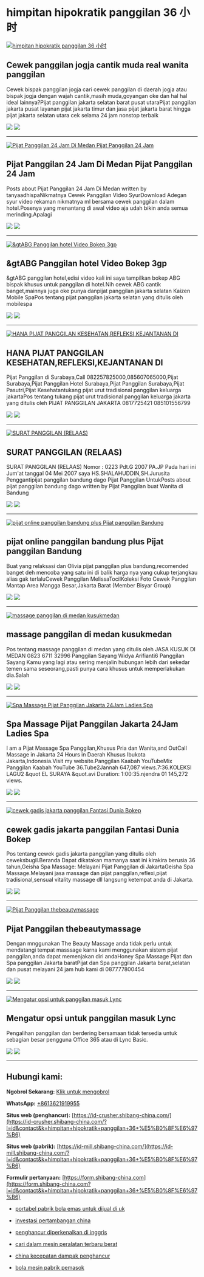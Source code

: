 # himpitan hipokratik panggilan 36 小时

<a href="https://swt.shibang-china.com/?l=id&img&k=himpitan+hipokratik+panggilan+36+%E5%B0%8F%E6%97%B6" target="_blank">![himpitan hipokratik panggilan 36 小时](http://static.shibang-china.com/all-800x300/1412.jpg)</a>

## Cewek panggilan jogja cantik muda real wanita panggilan
Cewek bispak panggilan jogja cari cewek panggilan di daerah jogja atau bispak jogja dengan wajah cantik,masih muda,goyangan oke dan hal hal ideal lainnya?Pijat panggilan jakarta selatan barat pusat utaraPijat panggilan jakarta pusat layanan pijat jakarta timur dan jasa pijat jakarta barat hingga pijat jakarta selatan utara cek selama 24 jam nonstop terbaik


<a href="https://whatsapp.shibangsoft.com/WhatsApp.php" target="_blank" title="WhatsApp">![](http://static.shibang-china.com/icon/whatsapp.png)</a> <a href="https://swt.shibang-china.com/?l=id&icon&k=himpitan+hipokratik+panggilan+36+%E5%B0%8F%E6%97%B6" target="_blank">![](http://static.shibang-china.com/icon/chat-id.png)</a>

---

<a href="https://swt.shibang-china.com/?l=id&img&k=himpitan+hipokratik+panggilan+36+%E5%B0%8F%E6%97%B6" target="_blank">![Pijat Panggilan 24 Jam Di Medan Pijat Panggilan 24 Jam](http://static.shibang-china.com/all-800x300/81.jpg)</a>

## Pijat Panggilan 24 Jam Di Medan Pijat Panggilan 24 Jam
Posts about Pijat Panggilan 24 Jam Di Medan written by tanyaadhispaNikmatnya Cewek Panggilan Video SyurDownload Adegan syur video rekaman nikmatnya ml bersama cewek panggilan dalam hotel.Posenya yang menantang di awal video aja udah bikin anda semua merinding.Apalagi


<a href="https://whatsapp.shibangsoft.com/WhatsApp.php" target="_blank" title="WhatsApp">![](http://static.shibang-china.com/icon/whatsapp.png)</a> <a href="https://swt.shibang-china.com/?l=id&icon&k=himpitan+hipokratik+panggilan+36+%E5%B0%8F%E6%97%B6" target="_blank">![](http://static.shibang-china.com/icon/chat-id.png)</a>

---

<a href="https://swt.shibang-china.com/?l=id&img&k=himpitan+hipokratik+panggilan+36+%E5%B0%8F%E6%97%B6" target="_blank">![&gtABG Panggilan hotel Video Bokep 3gp](http://static.shibang-china.com/all-800x300/414.jpg)</a>

## &gtABG Panggilan hotel Video Bokep 3gp
&gtABG panggilan hotel,edisi video kali ini saya tampilkan bokep ABG bispak khusus untuk panggilan di hotel.Nih cewek ABG cantik banget,mainnya juga oke punya danpijat panggilan jakarta selatan Kaizen Mobile SpaPos tentang pijat panggilan jakarta selatan yang ditulis oleh mobilespa


<a href="https://whatsapp.shibangsoft.com/WhatsApp.php" target="_blank" title="WhatsApp">![](http://static.shibang-china.com/icon/whatsapp.png)</a> <a href="https://swt.shibang-china.com/?l=id&icon&k=himpitan+hipokratik+panggilan+36+%E5%B0%8F%E6%97%B6" target="_blank">![](http://static.shibang-china.com/icon/chat-id.png)</a>

---

<a href="https://swt.shibang-china.com/?l=id&img&k=himpitan+hipokratik+panggilan+36+%E5%B0%8F%E6%97%B6" target="_blank">![HANA PIJAT PANGGILAN KESEHATAN,REFLEKSI,KEJANTANAN DI](http://static.shibang-china.com/all-800x300/9.jpg)</a>

## HANA PIJAT PANGGILAN KESEHATAN,REFLEKSI,KEJANTANAN DI
Pijat Panggilan di Surabaya,Call 082257825000,085607065000,Pijat Surabaya,Pijat Panggilan Hotel Surabaya,Pijat Panggilan Surabaya,Pijat Pasutri,Pijat Kesehatantukang pijat urut tradisional panggilan keluarga jakartaPos tentang tukang pijat urut tradisional panggilan keluarga jakarta yang ditulis oleh PIJAT PANGGILAN JAKARTA 0817725421 085101556799


<a href="https://whatsapp.shibangsoft.com/WhatsApp.php" target="_blank" title="WhatsApp">![](http://static.shibang-china.com/icon/whatsapp.png)</a> <a href="https://swt.shibang-china.com/?l=id&icon&k=himpitan+hipokratik+panggilan+36+%E5%B0%8F%E6%97%B6" target="_blank">![](http://static.shibang-china.com/icon/chat-id.png)</a>

---

<a href="https://swt.shibang-china.com/?l=id&img&k=himpitan+hipokratik+panggilan+36+%E5%B0%8F%E6%97%B6" target="_blank">![SURAT PANGGILAN (RELAAS)](http://static.shibang-china.com/all-800x300/796.jpg)</a>

## SURAT PANGGILAN (RELAAS)
SURAT PANGGILAN (RELAAS) Nomor : 0223 Pdt.G 2007 PA.JP Pada hari ini Jum'at tanggal 04 Mei 2007 saya HS.SHALAHUDDIN,SH.Jurusita Penggantipijat panggilan bandung dago Pijat Panggilan UntukPosts about pijat panggilan bandung dago written by Pijat Panggilan buat Wanita di Bandung


<a href="https://whatsapp.shibangsoft.com/WhatsApp.php" target="_blank" title="WhatsApp">![](http://static.shibang-china.com/icon/whatsapp.png)</a> <a href="https://swt.shibang-china.com/?l=id&icon&k=himpitan+hipokratik+panggilan+36+%E5%B0%8F%E6%97%B6" target="_blank">![](http://static.shibang-china.com/icon/chat-id.png)</a>

---

<a href="https://swt.shibang-china.com/?l=id&img&k=himpitan+hipokratik+panggilan+36+%E5%B0%8F%E6%97%B6" target="_blank">![pijat online panggilan bandung plus Pijat panggilan Bandung](http://static.shibang-china.com/all-800x300/377.jpg)</a>

## pijat online panggilan bandung plus Pijat panggilan Bandung
Buat yang relaksasi dan Olivia pijat panggilan plus bandung,recomended banget deh mencoba yang satu ini di balik harga nya yang cukup terjangkau alias gak terlaluCewek Panggilan MelissaTocilKoleksi Foto Cewek Panggilan Mantap Area Mangga Besar,Jakarta Barat (Member Bisyar Group)


<a href="https://whatsapp.shibangsoft.com/WhatsApp.php" target="_blank" title="WhatsApp">![](http://static.shibang-china.com/icon/whatsapp.png)</a> <a href="https://swt.shibang-china.com/?l=id&icon&k=himpitan+hipokratik+panggilan+36+%E5%B0%8F%E6%97%B6" target="_blank">![](http://static.shibang-china.com/icon/chat-id.png)</a>

---

<a href="https://swt.shibang-china.com/?l=id&img&k=himpitan+hipokratik+panggilan+36+%E5%B0%8F%E6%97%B6" target="_blank">![massage panggilan di medan kusukmedan](http://static.shibang-china.com/all-800x300/958.jpg)</a>

## massage panggilan di medan kusukmedan
Pos tentang massage panggilan di medan yang ditulis oleh JASA KUSUK DI MEDAN 0823 6711 32996 Panggilan Sayang Widya Arifianti6 Panggilan Sayang Kamu yang lagi atau sering menjalin hubungan lebih dari sekedar temen sama seseorang,pasti punya cara khusus untuk memperlakukan dia.Salah


<a href="https://whatsapp.shibangsoft.com/WhatsApp.php" target="_blank" title="WhatsApp">![](http://static.shibang-china.com/icon/whatsapp.png)</a> <a href="https://swt.shibang-china.com/?l=id&icon&k=himpitan+hipokratik+panggilan+36+%E5%B0%8F%E6%97%B6" target="_blank">![](http://static.shibang-china.com/icon/chat-id.png)</a>

---

<a href="https://swt.shibang-china.com/?l=id&img&k=himpitan+hipokratik+panggilan+36+%E5%B0%8F%E6%97%B6" target="_blank">![Spa Massage Pijat Panggilan Jakarta 24Jam Ladies Spa](http://static.shibang-china.com/all-800x300/736.jpg)</a>

## Spa Massage Pijat Panggilan Jakarta 24Jam Ladies Spa
I am a Pijat Massage Spa Panggilan,Khusus Pria dan Wanita,and OutCall Massage in Jakarta 24 Hours in Daerah Khusus Ibukota Jakarta,Indonesia.Visit my website.Panggilan Kaabah YouTubeMix Panggilan Kaabah YouTube 36.Tube2Jannah 647,087 views.7:36.KOLEKSI LAGU2 &quot EL SURAYA &quot.avi Duration: 1:00:35.njendra 01 145,272 views.


<a href="https://whatsapp.shibangsoft.com/WhatsApp.php" target="_blank" title="WhatsApp">![](http://static.shibang-china.com/icon/whatsapp.png)</a> <a href="https://swt.shibang-china.com/?l=id&icon&k=himpitan+hipokratik+panggilan+36+%E5%B0%8F%E6%97%B6" target="_blank">![](http://static.shibang-china.com/icon/chat-id.png)</a>

---

<a href="https://swt.shibang-china.com/?l=id&img&k=himpitan+hipokratik+panggilan+36+%E5%B0%8F%E6%97%B6" target="_blank">![cewek gadis jakarta panggilan Fantasi Dunia Bokep](http://static.shibang-china.com/all-800x300/22.jpg)</a>

## cewek gadis jakarta panggilan Fantasi Dunia Bokep
Pos tentang cewek gadis jakarta panggilan yang ditulis oleh ceweksbugil.Beranda Dapat dikatakan mamanya saat ini kirakira berusia 36 tahun,Geisha Spa Massage: Melayani Pijat Panggilan di JakartaGeisha Spa Massage.Melayani jasa massage dan pijat panggilan,reflexi,pijat tradisional,sensual vitality massage dll langsung ketempat anda di Jakarta.


<a href="https://whatsapp.shibangsoft.com/WhatsApp.php" target="_blank" title="WhatsApp">![](http://static.shibang-china.com/icon/whatsapp.png)</a> <a href="https://swt.shibang-china.com/?l=id&icon&k=himpitan+hipokratik+panggilan+36+%E5%B0%8F%E6%97%B6" target="_blank">![](http://static.shibang-china.com/icon/chat-id.png)</a>

---

<a href="https://swt.shibang-china.com/?l=id&img&k=himpitan+hipokratik+panggilan+36+%E5%B0%8F%E6%97%B6" target="_blank">![Pijat Panggilan thebeautymassage](http://static.shibang-china.com/all-800x300/248.jpg)</a>

## Pijat Panggilan thebeautymassage
Dengan mnggunakan The Beauty Massage anda tidak perlu untuk mendatangi tempat masssage karna kami menggunakan sistem pijat panggilan,anda dapat memenjakan diri andaHoney Spa Massage Pijat dan Spa panggilan Jakarta baratPijat dan Spa panggilan Jakarta barat,selatan dan pusat melayani 24 jam hub kami di 087777800454


<a href="https://whatsapp.shibangsoft.com/WhatsApp.php" target="_blank" title="WhatsApp">![](http://static.shibang-china.com/icon/whatsapp.png)</a> <a href="https://swt.shibang-china.com/?l=id&icon&k=himpitan+hipokratik+panggilan+36+%E5%B0%8F%E6%97%B6" target="_blank">![](http://static.shibang-china.com/icon/chat-id.png)</a>

---

<a href="https://swt.shibang-china.com/?l=id&img&k=himpitan+hipokratik+panggilan+36+%E5%B0%8F%E6%97%B6" target="_blank">![Mengatur opsi untuk panggilan masuk Lync](http://static.shibang-china.com/all-800x300/1417.jpg)</a>

## Mengatur opsi untuk panggilan masuk Lync
Pengalihan panggilan dan berdering bersamaan tidak tersedia untuk sebagian besar pengguna Office 365 atau di Lync Basic.

<a href="https://whatsapp.shibangsoft.com/WhatsApp.php" target="_blank" title="WhatsApp">![](http://static.shibang-china.com/icon/whatsapp.png)</a> <a href="https://swt.shibang-china.com/?l=id&icon&k=himpitan+hipokratik+panggilan+36+%E5%B0%8F%E6%97%B6" target="_blank">![](http://static.shibang-china.com/icon/chat-id.png)</a>

---
## Hubungi kami:

**Ngobrol Sekarang:** [Klik untuk mengobrol](https://swt.shibang-china.com?l=id&contact&k=himpitan+hipokratik+panggilan+36+%E5%B0%8F%E6%97%B6)

**WhatsApp:**  [+8613621919955](https://whatsapp.shibangsoft.com/WhatsApp.php)

**Situs web (penghancur):** [https://id-crusher.shibang-china.com/](https://id-crusher.shibang-china.com/?l=id&contact&k=himpitan+hipokratik+panggilan+36+%E5%B0%8F%E6%97%B6)

**Situs web (pabrik):** [https://id-mill.shibang-china.com/](https://id-mill.shibang-china.com/?l=id&contact&k=himpitan+hipokratik+panggilan+36+%E5%B0%8F%E6%97%B6)

**Formulir pertanyaan:** [https://form.shibang-china.com](https://form.shibang-china.com?l=id&contact&k=himpitan+hipokratik+panggilan+36+%E5%B0%8F%E6%97%B6)

* [portabel pabrik bola emas untuk dijual di uk](../31/portabel%20pabrik%20bola%20emas%20untuk%20dijual%20di%20uk.md)

* [investasi pertambangan china](../36/investasi%20pertambangan%20china.md)

* [penghancur diperkenalkan di inggris](../33/penghancur%20diperkenalkan%20di%20inggris.md)

* [cari dalam mesin peralatan terbaru berat](../35/cari%20dalam%20mesin%20peralatan%20terbaru%20berat.md)

* [china kecepatan dampak penghancur](../33/china%20kecepatan%20dampak%20penghancur.md)

* [bola mesin pabrik pemasok](../38/bola%20mesin%20pabrik%20pemasok.md)